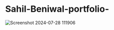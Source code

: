 # Sahil-Beniwal-portfolio-


![Screenshot 2024-07-28 111906](https://github.com/user-attachments/assets/c01eb990-922a-4aa2-ac61-833e6c0dd6ee)
